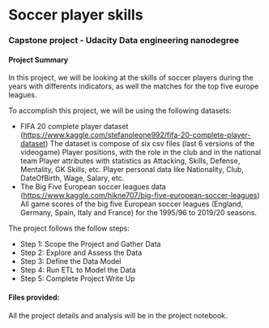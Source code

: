 # Soccer player skills
### Capstone project - Udacity Data engineering nanodegree

#### Project Summary

In this project, we will be looking at the skills of soccer players during the years with differents indicators, as well the matches for the top five europe leagues.  

To accomplish this project, we will be using the following datasets:


* FIFA 20 complete player dataset (https://www.kaggle.com/stefanoleone992/fifa-20-complete-player-dataset)
The dataset is compose of six csv files (last 6 versions of the videogame)
Player positions, with the role in the club and in the national team
Player attributes with statistics as Attacking, Skills, Defense, Mentality, GK Skills, etc.
Player personal data like Nationality, Club, DateOfBirth, Wage, Salary, etc.
* The Big Five European soccer leagues data (https://www.kaggle.com/hikne707/big-five-european-soccer-leagues)
All game scores of the big five European soccer leagues (England, Germany, Spain, Italy and France) for the 1995/96 to 2019/20 seasons.


The project follows the follow steps:
* Step 1: Scope the Project and Gather Data
* Step 2: Explore and Assess the Data
* Step 3: Define the Data Model
* Step 4: Run ETL to Model the Data
* Step 5: Complete Project Write Up

#### Files provided:

All the project details and analysis will be in the project notebook.